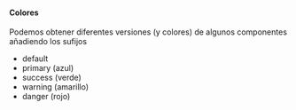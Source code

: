 #### Colores

Podemos obtener diferentes versiones (y colores) de algunos componentes añadiendo los sufijos

- default
- primary (azul)
- success (verde)
- warning (amarillo)
- danger (rojo)
